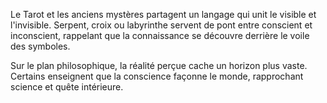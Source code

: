 Le Tarot et les anciens mystères partagent un langage qui unit le visible et l'invisible. Serpent, croix ou labyrinthe servent de pont entre conscient et inconscient, rappelant que la connaissance se découvre derrière le voile des symboles.

Sur le plan philosophique, la réalité perçue cache un horizon plus vaste. Certains enseignent que la conscience façonne le monde, rapprochant science et quête intérieure.
